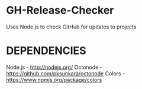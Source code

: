 GH-Release-Checker
==================

Uses Node.js to check GitHub for updates to projects

DEPENDENCIES
=======================
Node.js - http://nodejs.org/
Octonode - https://github.com/pksunkara/octonode
Colors - https://www.npmjs.org/package/colors
